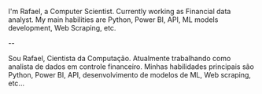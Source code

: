I'm Rafael, a Computer Scientist.
Currently working as Financial data analyst.
My main habilities are Python, Power BI, API, ML models development, Web Scraping, etc.

--

Sou Rafael, Cientista da Computação.
Atualmente trabalhando como analista de dados em controle financeiro.
Minhas habilidades principais são Python, Power BI, API, desenvolvimento de modelos de ML, Web scraping, etc...
